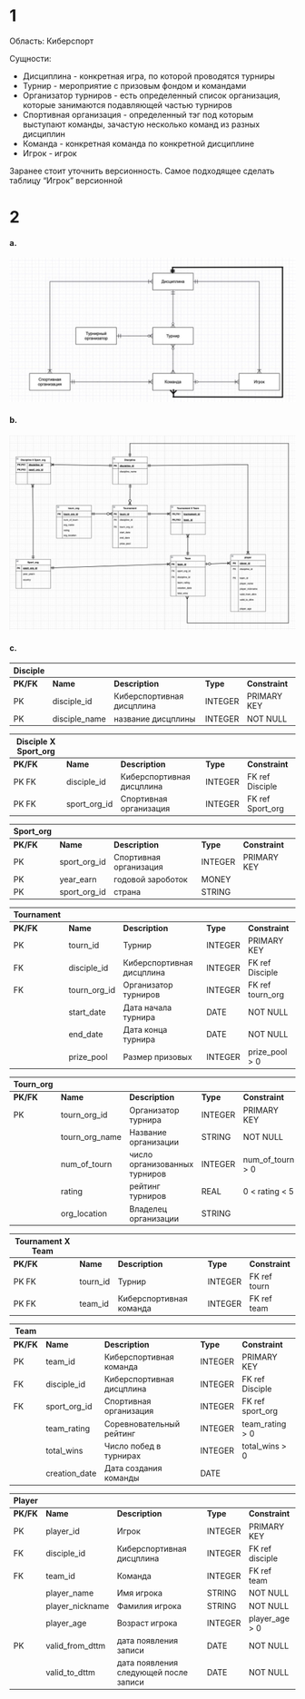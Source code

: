 # 1
Область: Киберспорт

Сущности:

- Дисциплина - конкретная игра, по которой проводятся турниры
- Турнир - мероприятие с призовым фондом и командами
- Организатор турниров - есть определенный список организация, которые занимаются подавляющей частью турниров
- Спортивная организация - определенный тэг под которым выступают команды, зачастую несколько команд из разных дисциплин
- Команда - конкретная команда по конкретной дисциплине
- Игрок - игрок

Заранее стоит уточнить версионность. Самое подходящее сделать таблицу “Игрок” версионной

# 2

#### a. 
![](2a.jpeg)

#### b. 
![](2b.jpeg)

#### c.
| **Disciple** |                |                           |          |                |
|--------------|----------------|---------------------------|----------|----------------|
| **PK/FK**    | **Name**       | **Description**           | **Type** | **Constraint** |
| PK           | disciple_id    | Киберспортивная дисцплина | INTEGER  | PRIMARY KEY    |
| PK           | disciple_name  | название дисцплины        | INTEGER  | NOT NULL       |


| **Disciple X Sport_org** |                 |                           |          |                  |
|--------------------------|-----------------|---------------------------|----------|------------------|
| **PK/FK**                | **Name**        | **Description**           | **Type** | **Constraint**   |
| PK FK                    | disciple_id     | Киберспортивная дисцплина | INTEGER  | FK ref Disciple  |
| PK FK                    | sport_org_id    | Спортивная организация    | INTEGER  | FK ref Sport_org |


| **Sport_org** |                |                           |          |                |
|---------------|----------------|---------------------------|----------|----------------|
| **PK/FK**     | **Name**       | **Description**           | **Type** | **Constraint** |
| PK            | sport_org_id   | Спортивная организация    | INTEGER  | PRIMARY KEY    |
| PK            | year_earn      | годовой зароботок         | MONEY    |                |
| PK            | sport_org_id   | страна                    | STRING   |                |


| **Tournament** |                |                           |          |                       |
|----------------|----------------|---------------------------|----------|-----------------------|
| **PK/FK**      | **Name**       | **Description**           | **Type** | **Constraint**        |
| PK             | tourn_id       | Турнир                    | INTEGER  | PRIMARY KEY           |
| FK             | disciple_id    | Киберспортивная дисцплина | INTEGER  | FK ref Disciple       |
| FK             | tourn_org_id   | Организатор турниров      | INTEGER  | FK ref tourn_org      |
|                | start_date     | Дата начала турнира       | DATE     | NOT NULL              |
|                | end_date       | Дата конца турнира        | DATE     | NOT NULL              |
|                | prize_pool     | Размер призовых           | INTEGER  | prize_pool > 0        |


| **Tourn_org** |                |                               |          |                  |
|---------------|----------------|-------------------------------|----------|------------------|
| **PK/FK**     | **Name**       | **Description**               | **Type** | **Constraint**   |
| PK            | tourn_org_id   | Организатор турнира           | INTEGER  | PRIMARY KEY      |
|               | tourn_org_name | Название организации          | STRING   | NOT NULL         |
|               | num_of_tourn   | число организованных турниров | INTEGER  | num_of_tourn > 0 |
|               | rating         | рейтинг турниров              | REAL     | 0 < rating < 5   |
|               | org_location   | Владелец организации          | STRING   |                  |



| **Tournament X Team** |                 |                           |          |                |
|-----------------------|-----------------|---------------------------|----------|----------------|
| **PK/FK**             | **Name**        | **Description**           | **Type** | **Constraint** |
| PK FK                 | tourn_id        | Турнир                    | INTEGER  | FK ref tourn   |
| PK FK                 | team_id         | Киберспортивная команда   | INTEGER  | FK ref team    |


| **Team**      |                     |                                       |          |                  |
|---------------|---------------------|---------------------------------------|----------|------------------|
| **PK/FK**     | **Name**            | **Description**                       | **Type** | **Constraint**   |
| PK            | team_id             | Киберспортивная команда               | INTEGER  | PRIMARY KEY      |
| FK            | disciple_id         | Киберспортивная дисцплина             | INTEGER  | FK ref Disciple  |
| FK            | sport_org_id        | Спортивная организация                | INTEGER  | FK ref sport_org |
|               | team_rating         | Соревновательный рейтинг              | INTEGER  | team_rating > 0  |
|               | total_wins          | Число побед в турнирах                | INTEGER  | total_wins > 0   |
|               | creation_date       | Дата создания команды                 | DATE     |                  |



| **Player**    |                  |                                       |          |                 |
|---------------|------------------|---------------------------------------|----------|-----------------|
| **PK/FK**     | **Name**         | **Description**                       | **Type** | **Constraint**  |
| PK            | player_id        | Игрок                                 | INTEGER  | PRIMARY KEY     |
| FK            | disciple_id      | Киберспортивная дисцплина             | INTEGER  | FK ref disciple |
| FK            | team_id          | Команда                               | INTEGER  | FK ref team     |
|               | player_name      | Имя игрока                            | STRING   | NOT NULL        |
|               | player_nickname  | Фамилия игрока                        | STRING   | NOT NULL        |
|               | player_age       | Возраст игрока                        | INTEGER  | player_age > 0  |
| PK            | valid_from_dttm  | дата появления записи                 | DATE     | NOT NULL        |
|               | valid_to_dttm    | дата появления следующей после записи | DATE     | NOT NULL        |


